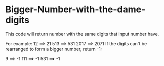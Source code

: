 # Bigger-Number-with-the-dame-digits
This code will return number with the same digits that input number have.

For example:
  12 ==> 21
 513 ==> 531
2017 ==> 2071
If the digits can't be rearranged to form a bigger number, return -1:

  9 ==> -1
111 ==> -1
531 ==> -1
